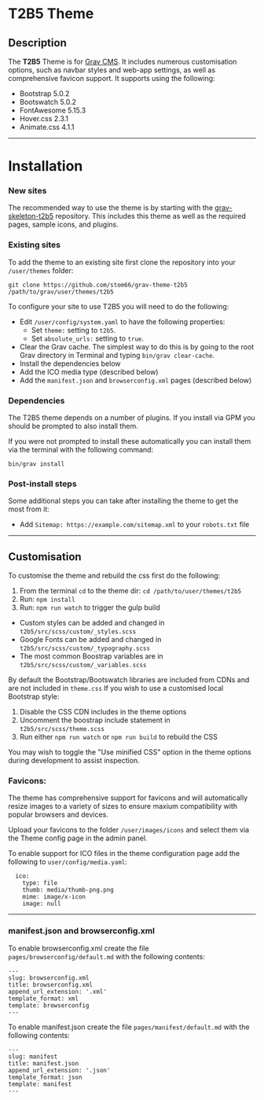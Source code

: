 # T2B5 Theme

## Description

The **T2B5** Theme is for [Grav CMS](http://github.com/getgrav/grav). It includes numerous customisation options, such as navbar styles and web-app settings, as well as comprehensive favicon support. It supports using the following:

* Bootstrap 5.0.2
* Bootswatch 5.0.2
* FontAwesome 5.15.3
* Hover.css 2.3.1
* Animate.css 4.1.1

---

# Installation

### New sites

The recommended way to use the theme is by starting with the [grav-skeleton-t2b5](https://github.com/stom66/grav-skeleton-t2b5) repository. This includes this theme as well as the required pages, sample icons, and plugins.

### Existing sites

To add the theme to an existing site first clone the repository into your `/user/themes` folder:

	git clone https://github.com/stom66/grav-theme-t2b5 /path/to/grav/user/themes/t2b5

To configure your site to use T2B5 you will need to do the following:

* Edit `/user/config/system.yaml` to have the following properties:
    * Set `theme:` setting to `t2b5`.
    * Set `absolute_urls:` setting to `true`.
* Clear the Grav cache. The simplest way to do this is by going to the root Grav directory in Terminal and typing `bin/grav clear-cache`.
* Install the dependencies below
* Add the ICO media type (described below)
* Add the `manifest.json` and `browserconfig.xml` pages (described below)


### Dependencies

The T2B5 theme depends on a number of plugins. If you install via GPM you should be prompted to also install them. 

If you were not prompted to install these automatically you can install them via the terminal with the following command:

    bin/grav install


### Post-install steps

Some additional steps you can take after installing the theme to get the most from it:

* Add `Sitemap: https://example.com/sitemap.xml` to your `robots.txt` file

---

## Customisation

To customise the theme and rebuild the css first do the following:

1) From the terminal `cd` to the theme dir: `cd /path/to/user/themes/t2b5`
2) Run: `npm install`
3) Run: `npm run watch` to trigger the gulp build

* Custom styles can be added and changed in `t2b5/src/scss/custom/_styles.scss`
* Google Fonts can be added and changed in `t2b5/src/scss/custom/_typography.scss`
* The most common Boostrap variables are in `t2b5/src/scss/custom/_variables.scss`

By default the Bootstrap/Bootswatch libraries are included from CDNs and are not included in `theme.css` If you wish to use a customised local Bootstrap style:

1) Disable the CSS CDN includes in the theme options
2) Uncomment the boostrap include statement in `t2b5/src/scss/theme.scss`
3) Run either `npm run watch` or `npm run build` to rebuild the CSS

You may wish to toggle the "Use minified CSS" option in the theme options during development to assist inspection.

### Favicons:

The theme has comprehensive support for favicons and will automatically resize images to a variety of sizes to ensure maxium compatibility with popular browsers and devices.

Upload your favicons to the folder `/user/images/icons` and select them via the Theme config page in the admin panel.

To enable support for ICO files in the theme configuration page add the following to `user/config/media.yaml`:

```
  ico:
    type: file
    thumb: media/thumb-png.png
    mime: image/x-icon
    image: null
```

---

### manifest.json and browserconfig.xml

To enable browserconfig.xml create the file `pages/browserconfig/default.md` with the following contents:
```
---
slug: browserconfig.xml
title: browserconfig.xml
append_url_extension: '.xml'
template_format: xml
template: browserconfig
---
```

To enable manifest.json create the file `pages/manifest/default.md` with the following contents:
```
---
slug: manifest
title: manifest.json
append_url_extension: '.json'
template_format: json
template: manifest
---
```